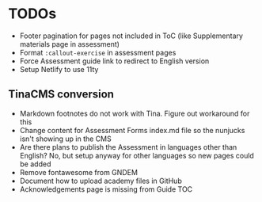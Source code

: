 # TODOs

- Footer pagination for pages not included in ToC (like Supplementary materials page in assessment)
- Format `:callout-exercise` in assessment pages
- Force Assessment guide link to redirect to English version
- Setup Netlify to use 11ty

## TinaCMS conversion

- Markdown footnotes do not work with Tina. Figure out workaround for this
- Change content for Assessment Forms index.md file so the nunjucks isn't showing up in the CMS
- Are there plans to publish the Assessment in languages other than English? No, but setup anyway for other languages so new pages could be added
- Remove fontawesome from GNDEM
- Document how to upload academy files in GitHub
- Acknowledgements page is missing from Guide TOC
